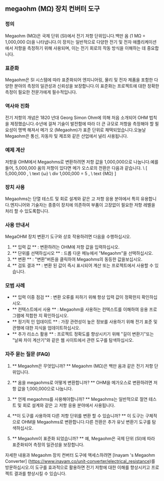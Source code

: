 ## megaohm (MΩ) 장치 컨버터 도구

### 정의
Megaohm (MΩ)은 국제 단위 (SI)에서 전기 저항 단위입니다.백만 옴 (1 MΩ = 1,000,000 Ω)을 나타냅니다.이 장치는 일반적으로 다양한 전기 및 전자 애플리케이션에서 저항을 측정하기 위해 사용되며, 이는 전기 회로의 작동 방식을 이해하는 데 중요합니다.

### 표준화
Megaohm은 SI 시스템에 따라 표준화되어 엔지니어링, 물리 및 전자 제품을 포함한 다양한 분야의 측정의 일관성과 신뢰성을 보장합니다.이 표준화는 프로젝트에 대한 정확한 측정이 필요한 전문가에게 필수적입니다.

### 역사와 진화
전기 저항의 개념은 1820 년대 Georg Simon Ohm에 의해 처음 소개되어 OHM 법칙을 제정했습니다.수년에 걸쳐 기술이 발전함에 따라 더 큰 규모로 저항을 측정해야 할 필요성이 명백 해져서 메가 오 (Megaohm)가 표준 단위로 채택되었습니다.오늘날 Megaohm은 통신, 자동차 및 제조와 같은 산업에서 널리 사용됩니다.

### 예제 계산
저항을 OHM에서 Megaohms로 변환하려면 저항 값을 1,000,000으로 나눕니다.예를 들어, 5,000,000 옴의 저항이 있다면 메가 오스로의 전환은 다음과 같습니다.
\ [
5,000,000 \, \ text {ω} \ div 1,000,000 = 5 \, \ text {MΩ}
\]

### 장치 사용
Megaohms는 단열 테스트 및 회로 설계와 같은 고 저항 응용 분야에서 특히 유용합니다.엔지니어와 기술자는 종종이 장치에 의존하여 부품이 고장없이 필요한 저항 레벨을 처리 할 수 ​​있도록합니다.

### 사용 안내서
MegaOHM 장치 변환기 도구와 상호 작용하려면 다음을 수행하십시오.
1. ** 입력 값 ** : 변환하려는 OHM에 저항 값을 입력하십시오.
2. ** 단위를 선택하십시오 ** : 드롭 다운 메뉴에서 "Megaohm"을 선택하십시오.
3. ** 변환 ** : "변환"버튼을 클릭하여 Megaohms의 동등한 값을보십시오.
4. ** 검토 결과 ** : 변환 된 값이 즉시 표시되어 계산 또는 프로젝트에서 사용할 수 있습니다.

### 모범 사례
- ** 입력 이중 점검 ** : 변환 오류를 피하기 위해 항상 입력 값이 정확한지 확인하십시오.
- ** 컨텍스트에서 사용 ** : Megaohm을 사용하는 컨텍스트를 이해하여 응용 프로그램에 적합한 지 확인하십시오.
- ** 정기적 인 업데이트 ** : 가장 관련성이 높은 정보를 사용하기 위해 전기 표준 및 관행에 대한 지식을 업데이트하십시오.
- ** 추가 리소스 활용 ** : 프로젝트 정확도를 향상시키기 위해 "길이 변환기"또는 "날짜 차이 계산기"와 같은 웹 사이트에서 관련 도구를 탐색하십시오.

### 자주 묻는 질문 (FAQ)

1. ** Megaohm은 무엇입니까? **
Megaohm (MΩ)은 백만 옴과 같은 전기 저항 단위입니다.

2. ** 옴을 megaohms로 어떻게 변환합니까? **
OHM을 메가오스로 변환하려면 저항 값을 1,000,000으로 나눕니다.

3. ** 언제 megaohms를 사용해야합니까? **
Megaohms는 일반적으로 절연 테스트 및 회로 설계와 같은 고 저항 응용 분야에서 사용됩니다.

4. **이 도구를 사용하여 다른 저항 단위를 변환 할 수 있습니까? **
이 도구는 구체적으로 OHM을 Megaohms로 변환합니다.다른 전환은 추가 유닛 변환기 도구를 탐색하십시오.

5. ** Megaohm이 표준화 되었습니까? **
예, Megaohm은 국제 단위 (SI)에 따라 표준화되어 측정의 일관성을 보장합니다.

자세한 내용과 Megaohm 장치 컨버터 도구에 액세스하려면 [Inayam 's Megaohm Converter] (https://www.inayam.co/unit-converter/electrical_resistance)를 방문하십시오.이 도구를 효과적으로 활용하면 전기 저항에 대한 이해를 향상시키고 프로젝트 결과를 향상시킬 수 있습니다.